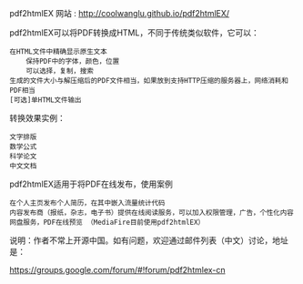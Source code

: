 pdf2htmlEX 网站 : http://coolwanglu.github.io/pdf2htmlEX/

pdf2htmlEX可以将PDF转换成HTML，不同于传统类似软件，它可以：

    在HTML文件中精确显示原生文本
        保持PDF中的字体，颜色，位置
        可以选择，复制，搜索
    生成的文件大小与解压缩后的PDF文件相当，如果放到支持HTTP压缩的服务器上，网络消耗和PDF相当
    [可选]单HTML文件输出

转换效果实例：

    文字排版
    数学公式
    科学论文
    中文文档

pdf2htmlEX适用于将PDF在线发布，使用案例

    在个人主页发布个人简历，在其中嵌入流量统计代码
    内容发布商（报纸，杂志，电子书）提供在线阅读服务，可以加入权限管理，广告，个性化内容
    网盘服务，PDF在线预览 （MediaFire目前使用pdf2htmlEX）

说明：作者不常上开源中国。如有问题，欢迎通过邮件列表（中文）讨论，地址是：

https://groups.google.com/forum/#!forum/pdf2htmlex-cn